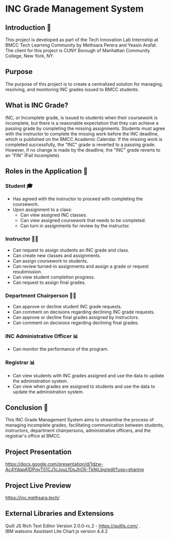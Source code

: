 # INC Grade Management System

## Introduction 🚀
This project is developed as part of the Tech Innovation Lab Internship at BMCC Tech Learning Community by Methsara Perera and Yeasin Arafat. The client for this project is CUNY Borough of Manhattan Community College, New York, NY.

## Purpose
The purpose of this project is to create a centralized solution for managing, resolving, and monitoring INC grades issued to BMCC students.

## What is INC Grade?
INC, or Incomplete grade, is issued to students when their coursework is incomplete, but there is a reasonable expectation that they can achieve a passing grade by completing the missing assignments. Students must agree with the instructor to complete the missing work before the INC deadline, which is published on the BMCC Academic Calendar. If the missing work is completed successfully, the "INC" grade is reverted to a passing grade. However, if no change is made by the deadline, the "INC" grade reverts to an "FIN" (Fail Incomplete).

## Roles in the Application 👥

### Student 🎓
- Has agreed with the instructor to proceed with completing the coursework.
- Upon assignment to a class:
  - Can view assigned INC classes.
  - Can view assigned coursework that needs to be completed.
  - Can turn in assignments for review by the instructor.

### Instructor 👩‍🏫
- Can request to assign students an INC grade and class.
- Can create new classes and assignments.
- Can assign coursework to students.
- Can review turned-in assignments and assign a grade or request resubmission.
- Can view student completion progress.
- Can request to assign final grades.

### Department Chairperson 🤵‍♂️
- Can approve or decline student INC grade requests.
- Can comment on decisions regarding declining INC grade requests.
- Can approve or decline final grades assigned by instructors.
- Can comment on decisions regarding declining final grades.

### INC Administrative Officer 📊
- Can monitor the performance of the program.

### Registrar 📊
- Can view students with INC grades assigned and use the data to update the administration system.
- Can view when grades are assigned to students and use the data to update the administration system.

## Conclusion 📝
This INC Grade Management System aims to streamline the process of managing incomplete grades, facilitating communication between students, instructors, department chairpersons, administrative officers, and the registrar's office at BMCC.



## Project Presentation
https://docs.google.com/presentation/d/1dzw-Ac4YdqpA1DPqyT51CJ1cJouLfDsJhO5-TkNjLbg/edit?usp=sharing

## Project Live Preview
https://inc.methsara.tech/

## External Libraries and Extensions
Quill JS Rich Text Editor Version 2.0.0-rc.2 - https://quilljs.com/ .\
IBM watsonx Assistant Lite
Chart.js version 4.4.2



